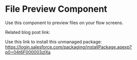 # File Preview Component
Use this component to preview files on your flow screens.

Related blog post link: <TODO>

Use this link to install this unmanaged package: https://login.salesforce.com/packaging/installPackage.apexp?p0=04t6F000003zIXa
